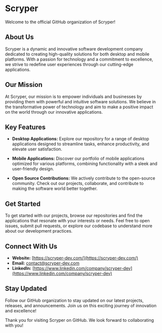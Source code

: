 # Scryper

Welcome to the official GitHub organization of Scryper!

## About Us

Scryper is a dynamic and innovative software development company dedicated to creating high-quality solutions for both desktop and mobile platforms. With a passion for technology and a commitment to excellence, we strive to redefine user experiences through our cutting-edge applications.

## Our Mission

At Scryper, our mission is to empower individuals and businesses by providing them with powerful and intuitive software solutions. We believe in the transformative power of technology and aim to make a positive impact on the world through our innovative applications.

## Key Features

- **Desktop Applications:** Explore our repository for a range of desktop applications designed to streamline tasks, enhance productivity, and elevate user satisfaction.

- **Mobile Applications:** Discover our portfolio of mobile applications optimized for various platforms, combining functionality with a sleek and user-friendly design.

- **Open Source Contributions:** We actively contribute to the open-source community. Check out our projects, collaborate, and contribute to making the software world better together.

## Get Started

To get started with our projects, browse our repositories and find the applications that resonate with your interests or needs. Feel free to open issues, submit pull requests, or explore our codebase to understand more about our development practices.

## Connect With Us

- **Website:** [https://scryper-dev.com/](https://scryper-dev.com/)
- **Email:** [contact@scryper-dev.com](contact@scryper-dev.com)
- **LinkedIn:** [https://www.linkedin.com/company/scryper-dev](https://www.linkedin.com/company/scryper-dev)

## Stay Updated

Follow our GitHub organization to stay updated on our latest projects, releases, and announcements. Join us on this exciting journey of innovation and excellence!

Thank you for visiting Scryper on GitHub. We look forward to collaborating with you!


